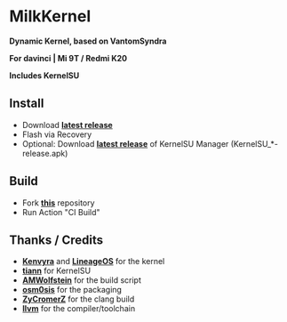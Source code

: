 # MilkKernel

**Dynamic Kernel, based on VantomSyndra**

**For davinci | Mi 9T / Redmi K20**

**Includes KernelSU**

## Install

- Download **[latest release](https://github.com/SchweGELBin/action_kernel_milk_davinci/releases/latest/download/MilkKernel.zip)**
- Flash via Recovery
- Optional: Download **[latest release](https://github.com/tiann/KernelSU/releases/latest/)** of KernelSU Manager (KernelSU_*-release.apk)

## Build

- Fork **[this](https://github.com/SchweGELBin/action_kernel_milk_davinci/)** repository
- Run Action "CI Build"

## Thanks / Credits
- **[Kenvyra](https://github.com/Kenvyra)** and **[LineageOS](https://github.com/LineageOS)** for the kernel
- **[tiann](https://github.com/tiann)** for KernelSU
- **[AMWolfstein](https://github.com/AMWolfstein)** for the build script
- **[osm0sis](https://github.com/osm0sis)** for the packaging
- **[ZyCromerZ](https://github.com/ZyCromerZ)** for the clang build
- **[llvm](https://github.com/llvm)** for the compiler/toolchain

